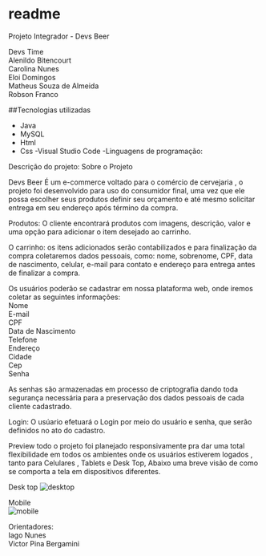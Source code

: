 # readme
Projeto Integrador - Devs Beer  

Devs Time <br>
Alenildo Bitencourt <br>
Carolina Nunes <br>
Eloi Domingos <br>
Matheus Souza de Almeida <br>
Robson Franco <br>

##Tecnologias utilizadas 
- Java 
- MySQL 
- Html
- Css
-Visual Studio Code
-Linguagens de programação:



Descrição do projeto:
Sobre o Projeto

Devs Beer É um e-commerce voltado para o comércio de cervejaria , o projeto foi desenvolvido para uso do consumidor final, uma vez que ele possa escolher seus produtos definir seu orçamento e até mesmo solicitar entrega em seu endereço após término da compra.

Produtos:
O cliente encontrará produtos com imagens, descrição, valor e uma opção para adicionar o item desejado ao carrinho.

O carrinho: os itens adicionados serão contabilizados e para finalização da compra coletaremos dados pessoais, como: nome, sobrenome, CPF, data de nascimento, celular, e-mail para contato e endereço para entrega antes de finalizar a compra.

 Os usuários poderão se cadastrar em nossa plataforma web, onde iremos coletar as seguintes informações:<br>
Nome<br>
E-mail<br>
CPF<br>
Data de Nascimento <br>
Telefone <br>
Endereço <br>
Cidade <br>
Cep<br>
Senha<br>

As senhas são armazenadas em processo de criptografia dando toda segurança necessária para a preservação dos dados pessoais de cada cliente cadastrado.

Login:
O usúario efetuará o Login por meio do usuário e senha, que serão definidos no ato do cadastro.


Preview
todo o projeto foi planejado responsivamente pra dar uma total flexibilidade em todos os ambientes onde os usuários estiverem logados , tanto para Celulares , Tablets e Desk Top, Abaixo uma breve visão de como se comporta a tela em dispositivos diferentes.

Desk top
![desktop](https://user-images.githubusercontent.com/104717975/193378685-03dafb63-0865-46d3-b1b3-ccab2dbfc9f5.PNG)<br>

Mobile <br>
![mobile](https://user-images.githubusercontent.com/104717975/193378702-e6c270a7-0ac7-4b6c-b926-bfbef519ea17.PNG)

Orientadores: <br>
Iago Nunes <br>
Victor Pina Bergamini





